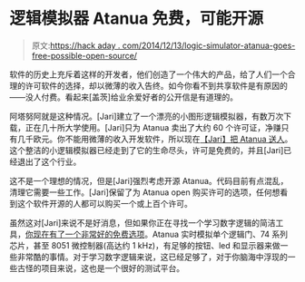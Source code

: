 # 逻辑模拟器 Atanua 免费，可能开源

> 原文:[https://hack aday . com/2014/12/13/logic-simulator-atanua-goes-free-possible-open-source/](https://hackaday.com/2014/12/13/logic-simulator-atanua-goes-free-possibly-open-source/)

软件的历史上充斥着这样的开发者，他们创造了一个伟大的产品，给了人们一个合理的许可软件的选择，却以微薄的收入告终。如今你看不到共享软件是有原因的——没人付费。看起来[盖茨]给业余爱好者的公开信是有道理的。

阿塔努阿就是这种情况。[Jari]建立了一个漂亮的小图形逻辑模拟器，有数万次下载，正在几十所大学使用。[Jari]只为 Atanua 卖出了大约 60 个许可证，净赚只有几千欧元。你不能用微薄的收入开发软件，所以现在[【Jari】把 Atanua 送人](http://sol.gfxile.net/atanua/license.html)。这个整洁的小逻辑模拟器已经走到了它的生命尽头，许可是免费的，并且[Jari]已经退出了这个行业。

这不是一个理想的情况，但是[Jari]强烈考虑开源 Atanua。代码目前有点混乱，清理它需要一些工作。[Jari]保留了为 Atanua open 购买许可的选项，任何想看到这个软件开源的人都可以购买一个或上百个许可。

虽然这对[Jari]来说不是好消息，但如果你正在寻找一个学习数字逻辑的简洁工具，[你现在有了一个非常好的免费选项](http://sol.gfxile.net/atanua/features.html)。Atanua 实时模拟单个逻辑门、74 系列芯片，甚至 8051 微控制器(高达约 1 kHz)，有足够的按钮、led 和显示器来做一些非常酷的事情。对于学习数字逻辑来说，这已经足够了，对于你脑海中浮现的一些古怪的项目来说，这也是一个很好的测试平台。